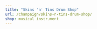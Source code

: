 ```yaml
---
title: "Skins 'n' Tins Drum Shop"
url: /champaign/skins-n-tins-drum-shop/
shop: musical instrument
---
```

